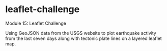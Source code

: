 # leaflet-challenge
Module 15: Leaflet Challenge

Using GeoJSON data from the USGS website to plot earthquake activity from the last seven days along with tectonic plate lines on a layered leaflet map.